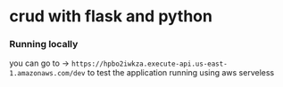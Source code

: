 # crud with flask and python

### Running locally
you can go to -> `https://hpbo2iwkza.execute-api.us-east-1.amazonaws.com/dev`
to test the application running using aws serveless
